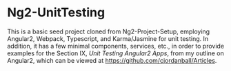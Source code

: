 # Ng2-UnitTesting

This is a basic seed project cloned from Ng2-Project-Setup, employing Angular2, Webpack, Typescript, and Karma/Jasmine for unit testing.  In addition, it has a few minimal components, services, etc., in order to provide examples for the Section IX, *Unit Testing Angular2 Apps*, from my outline on Angular2, which can be viewed at https://github.com/cjordanball/Articles.

